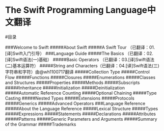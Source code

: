 The Swift Programming Language中文翻译
==========
#目录

###Welcome to Swift
#####About Swift
#####A Swift Tour 	（已翻译：01.[译]Swift入门引导）
###Language Guide
#####The Basics 		（已翻译：02.[译]Swift语法(一)基础）
#####Basic Operators 	（已翻译：03.[译]Swift语法(二)基本运算符）
#####String and Characters（已翻译：04.[译]Swift语法(三)字符串和字符）由@wh1100717翻译
#####Collection Type
#####Control Flow
#####Functions
#####Closures
#####Enumerations
#####Classes and Structures
#####Properties
#####Methods
#####Subscripts
#####Inheritance
#####Initialization
#####Deinitialization
#####Automatic Reference Counting
#####Optional Chaining
#####Type Casting
#####Nested Types
#####Extensions
#####Protocols
#####Generics
#####Advanced Operators
###Language Reference
#####About the Language Reference
#####Lexical Structure
#####Types
#####Expressions
#####Statements
#####Declarations
#####Attributes
#####Patterns
#####Generic Parameters and Arguments
#####Summary of the Grammar
#####Trademarks